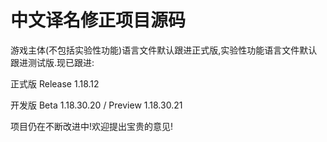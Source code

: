 # 中文译名修正项目源码

游戏主体(不包括实验性功能)语言文件默认跟进正式版,实验性功能语言文件默认跟进测试版.现已跟进:

正式版 Release 1.18.12

开发版 Beta 1.18.30.20 / Preview 1.18.30.21

项目仍在不断改进中!欢迎提出宝贵的意见!
